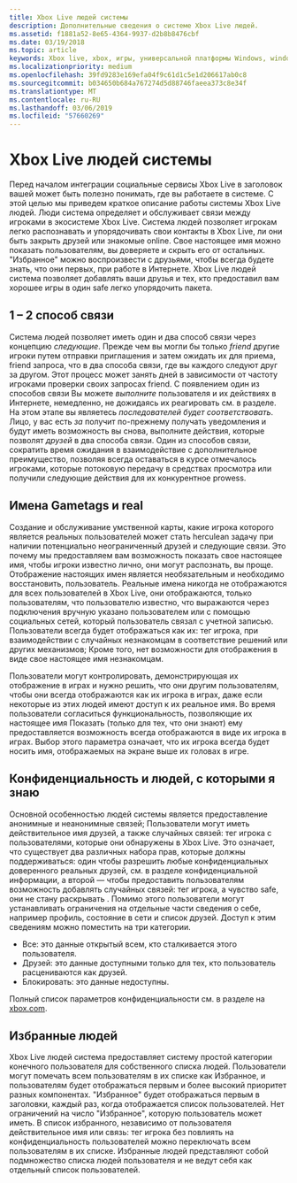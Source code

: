 ```yaml
---
title: Xbox Live людей системы
description: Дополнительные сведения о системе Xbox Live людей.
ms.assetid: f1881a52-8e65-4364-9937-d2b8b8476cbf
ms.date: 03/19/2018
ms.topic: article
keywords: Xbox live, xbox, игры, универсальной платформы Windows, windows 10, xbox, один, социальные сети, пользователей системы, друзей
ms.localizationpriority: medium
ms.openlocfilehash: 39fd9283e169efa04f9c61d1c5e1d206617ab0c8
ms.sourcegitcommit: b034650b684a767274d5d88746faeea373c8e34f
ms.translationtype: MT
ms.contentlocale: ru-RU
ms.lasthandoff: 03/06/2019
ms.locfileid: "57660269"
---
```

# <a name="xbox-live-people-system"></a>Xbox Live людей системы

Перед началом интеграции социальные сервисы Xbox Live в заголовок вашей может быть полезно понимать, где вы работаете в системе. С этой целью мы приведем краткое описание работы системы Xbox Live людей. Люди система определяет и обслуживает связи между игроками в экосистеме Xbox Live. Система людей позволяет игрокам легко распознавать и упорядочивать свои контакты в Xbox Live, ли они быть закрыть друзей или знакомые online. Свое настоящее имя можно показать пользователям, вы доверяете и скрыть его от остальных. "Избранное" можно воспроизвести с друзьями, чтобы всегда будете знать, что они первых, при работе в Интернете. Xbox Live людей система позволяет добавлять ваши друзья и тех, кто предоставил вам хорошее игры в один safe легко упорядочить пакета.

## <a name="one-and-two-way-relationships"></a>1 – 2 способ связи

Система людей позволяет иметь один и два способ связи через концепцию *следующие*. Прежде чем вы могли бы только *friend* другие игроки путем отправки приглашения и затем ожидать их для приема, friend запроса, что в два способа связи, где вы каждого следуют друг за другом. Этот процесс может занять дней в зависимости от частоту игроками проверки своих запросах friend. С появлением один из способов связи Вы можете *выполните* пользователя и их действиях в Интернете, немедленно, не дожидаясь их реагировать см. в разделе. На этом этапе вы являетесь *последователей будет соответствовать*. Лицо, у вас есть *за* получит по-прежнему получать уведомления и будут иметь возможность вы снова, выполните действия, которые позволят *друзей* в два способа связи. Один из способов связи, сократить время ожидания в взаимодействие с дополнительное преимущество, позволяя всегда оставаться в курсе отмечалось игроками, которые потоковую передачу в средствах просмотра или получили следующие действия для их конкурентное prowess.

## <a name="gametags-and-real-names"></a>Имена Gametags и real

Создание и обслуживание умственной карты, какие игрока которого является реальных пользователей может стать herculean задачу при наличии потенциально неограниченный друзей и следующие связи. Это почему мы предоставляем вам возможность показать свое настоящее имя, чтобы игроки известно лично, они могут распознать, вы проще. Отображение настоящих имен является необязательным и необходимо восстановить, пользователь. Реальные имена никогда не отображаются для всех пользователей в Xbox Live, они отображаются, только пользователям, что пользователю известно, что выражаются через подключения вручную указано пользователем или с помощью социальных сетей, который пользователь связал с учетной записью. Пользователи всегда будет отображаться как их: тег игрока, при взаимодействии с случайных незнакомцам в соответствие решений или других механизмов; Кроме того, нет возможности для отображения в виде свое настоящее имя незнакомцам.

Пользователи могут контролировать, демонстрирующая их отображение в играх и нужно решить, что они другим пользователям, чтобы они всегда отображаются как их игрока в играх, даже если некоторые из этих людей имеют доступ к их реальное имя. Во время пользователи согласиться функциональность, позволяющие их настоящее имя Показать (только для тех, что они знают) ему предоставляется возможность всегда отображаются в виде их игрока в играх. Выбор этого параметра означает, что их игрока всегда будет носить имя, отображаемых на экране выше их головах в игре.

## <a name="privacy-and-people-i-know"></a>Конфиденциальность и людей, с которыми я знаю

Основной особенностью людей системы является предоставление анонимные и неанонимные связей; Пользователи могут иметь действительное имя друзей, а также случайных связей: тег игрока с пользователями, которые они обнаружены в Xbox Live. Это означает, что существует два различных набора прав, которые должны поддерживаться: один чтобы разрешить любые конфиденциальных доверенного реальных друзей, см. в разделе конфиденциальной информации, а второй — чтобы предоставить пользователям возможность добавлять случайных связей: тег игрока, а чувство safe, они не стану раскрывать .
Помимо этого пользователи могут устанавливать ограничения на отдельные части сведения о себе, например профиль, состояние в сети и список друзей. Доступ к этим сведениям можно поместить на три категории.

- Все: это данные открытый всем, кто сталкивается этого пользователя.
- Друзей: это данные доступными только для тех, кто пользователь расцениваются как друзей.
- Блокировать: это данные недоступны.

Полный список параметров конфиденциальности см. в разделе на [xbox.com](https://account.xbox.com/Settings).

## <a name="favorite-people"></a>Избранные людей

Xbox Live людей система предоставляет систему простой категории конечного пользователя для собственного списка людей. Пользователи могут помечать всем пользователям в их списке как Избранное, и пользователям будет отображаться первым и более высокий приоритет разных компонентах. "Избранное" будет отображаться первым в заголовки, каждый раз, когда отображается список пользователей. Нет ограничений на число "Избранное", которую пользователь может иметь. В список избранного, независимо от пользователя действительное имя или связь: тег игрока без повлиять на конфиденциальность пользователей можно переключать всем пользователям в их списке. Избранные людей представляют собой подмножество списка людей пользователя и не ведут себя как отдельный список пользователей.
